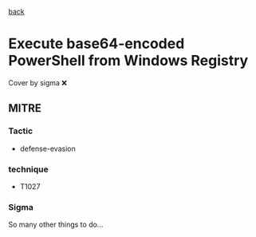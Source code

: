 [back](../index.md)
# Execute base64-encoded PowerShell from Windows Registry
Cover by sigma :x: 

## MITRE
### Tactic
  - defense-evasion

### technique
  - T1027

### Sigma

 So many other things to do...